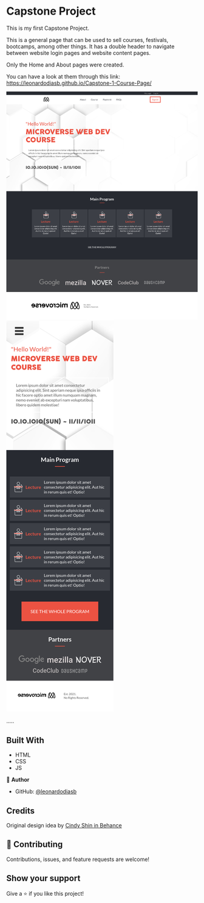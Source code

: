 # Capstone Project

This is my first Capstone Project.

This is a general page that can be used to sell courses, festivals, bootcamps, among other things.
It has a double header to navigate between website login pages and website content pages.

Only the Home and About pages were created.

You can have a look at them through this link: https://leonardodiasb.github.io/Capstone-1-Course-Page/

![screenshot](images/screenshot-desktop.png)  
![screenshot](images/screenshot-mobile.png)

.....

## Built With

- HTML
- CSS
- JS

👤 **Author**

- GitHub: [@leonardodiasb](https://github.com/leonardodiasb)

## Credits

Original design idea by [Cindy Shin in Behance](https://www.behance.net/adagio07)

## 🤝 Contributing

Contributions, issues, and feature requests are welcome!

## Show your support

Give a ⭐️ if you like this project!
